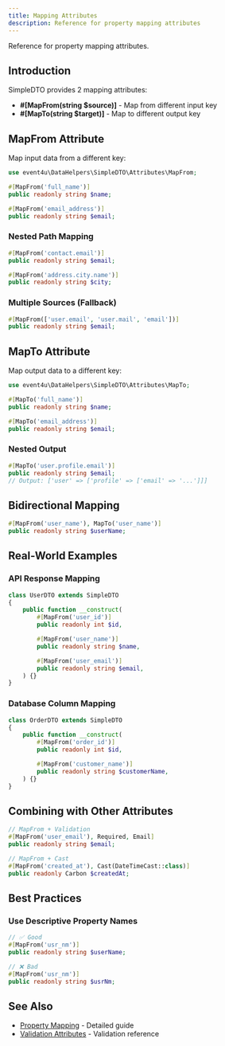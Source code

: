 ```yaml
---
title: Mapping Attributes
description: Reference for property mapping attributes
---
```


Reference for property mapping attributes.

## Introduction

SimpleDTO provides 2 mapping attributes:

- **#[MapFrom(string $source)]** - Map from different input key
- **#[MapTo(string $target)]** - Map to different output key

## MapFrom Attribute

Map input data from a different key:

<!-- skip-test: property declaration only -->
```php
use event4u\DataHelpers\SimpleDTO\Attributes\MapFrom;

#[MapFrom('full_name')]
public readonly string $name;

#[MapFrom('email_address')]
public readonly string $email;
```

### Nested Path Mapping

<!-- skip-test: property declaration only -->
```php
#[MapFrom('contact.email')]
public readonly string $email;

#[MapFrom('address.city.name')]
public readonly string $city;
```

### Multiple Sources (Fallback)

<!-- skip-test: property declaration only -->
```php
#[MapFrom(['user.email', 'user.mail', 'email'])]
public readonly string $email;
```

## MapTo Attribute

Map output data to a different key:

<!-- skip-test: property declaration only -->
```php
use event4u\DataHelpers\SimpleDTO\Attributes\MapTo;

#[MapTo('full_name')]
public readonly string $name;

#[MapTo('email_address')]
public readonly string $email;
```

### Nested Output

<!-- skip-test: property declaration only -->
```php
#[MapTo('user.profile.email')]
public readonly string $email;
// Output: ['user' => ['profile' => ['email' => '...']]]
```

## Bidirectional Mapping

<!-- skip-test: property declaration only -->
```php
#[MapFrom('user_name'), MapTo('user_name')]
public readonly string $userName;
```

## Real-World Examples

### API Response Mapping

```php
class UserDTO extends SimpleDTO
{
    public function __construct(
        #[MapFrom('user_id')]
        public readonly int $id,

        #[MapFrom('user_name')]
        public readonly string $name,

        #[MapFrom('user_email')]
        public readonly string $email,
    ) {}
}
```

### Database Column Mapping

```php
class OrderDTO extends SimpleDTO
{
    public function __construct(
        #[MapFrom('order_id')]
        public readonly int $id,

        #[MapFrom('customer_name')]
        public readonly string $customerName,
    ) {}
}
```

## Combining with Other Attributes

```php
// MapFrom + Validation
#[MapFrom('user_email'), Required, Email]
public readonly string $email;

// MapFrom + Cast
#[MapFrom('created_at'), Cast(DateTimeCast::class)]
public readonly Carbon $createdAt;
```

## Best Practices

### Use Descriptive Property Names

```php
// ✅ Good
#[MapFrom('usr_nm')]
public readonly string $userName;

// ❌ Bad
#[MapFrom('usr_nm')]
public readonly string $usrNm;
```

## See Also

- [Property Mapping](/simple-dto/property-mapping/) - Detailed guide
- [Validation Attributes](/attributes/validation/) - Validation reference
